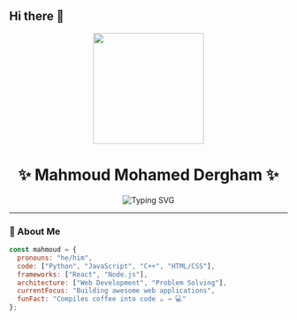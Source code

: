 ## Hi there 👋
<div align="center">
  <img src="https://media.giphy.com/media/v1.Y2lkPTc5MGI3NjExcWN5Z2F0d2VxY3l1Z3V6b2d4dW5qZ3F6dGJ5d2F5eG1qY2N4eWZ5biZlcD12MV9pbnRlcm5hbF9naWZfYnlfaWQmY3Q9Zw/qgQUggAC3Pfv687qPC/giphy.gif" width="200">
  <h1>✨ Mahmoud Mohamed Dergham ✨</h1>
  
  ![Typing SVG](https://readme-typing-svg.herokuapp.com?font=Fira+Code&pause=1000&color=20C20E&width=435&lines=Software+Developer;CS+Student;Tech+Enthusiast;Coffee+Lover)
</div>

---

### 🚀 About Me

```javascript
const mahmoud = {
  pronouns: "he/him",
  code: ["Python", "JavaScript", "C++", "HTML/CSS"],
  frameworks: ["React", "Node.js"],
  architecture: ["Web Development", "Problem Solving"],
  currentFocus: "Building awesome web applications",
  funFact: "Compiles coffee into code ☕ → 💻"
};
